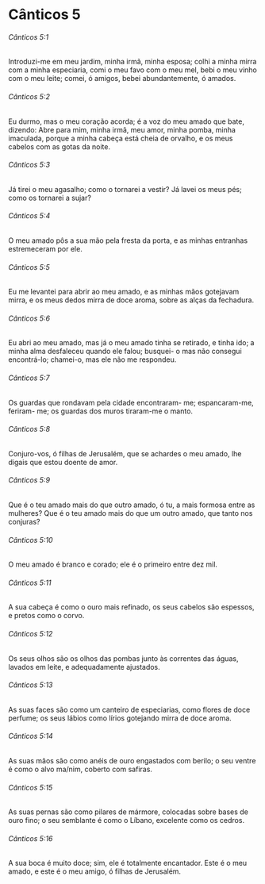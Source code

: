# Cânticos 5

###### Cânticos 5:1

Introduzi-me em meu jardim, minha irmã, minha esposa; colhi a minha mirra com a minha especiaria, comi o meu favo com o meu mel, bebi o meu vinho com o meu leite; comei, ó amigos, bebei abundantemente, ó amados.

###### Cânticos 5:2

Eu durmo, mas o meu coração acorda; é a voz do meu amado que bate, dizendo: Abre para mim, minha irmã, meu amor, minha pomba, minha imaculada, porque a minha cabeça está cheia de orvalho, e os meus cabelos com as gotas da noite.

###### Cânticos 5:3

Já tirei o meu agasalho; como o tornarei a vestir? Já lavei os meus pés; como os tornarei a sujar?

###### Cânticos 5:4

O meu amado pôs a sua mão pela fresta da porta, e as minhas entranhas estremeceram por ele.

###### Cânticos 5:5

Eu me levantei para abrir ao meu amado, e as minhas mãos gotejavam mirra, e os meus dedos mirra de doce aroma, sobre as alças da fechadura.

###### Cânticos 5:6

Eu abri ao meu amado, mas já o meu amado tinha se retirado, e tinha ido; a minha alma desfaleceu quando ele falou; busquei- o mas não consegui encontrá-lo; chamei-o, mas ele não me respondeu.

###### Cânticos 5:7

Os guardas que rondavam pela cidade encontraram- me; espancaram-me, feriram- me; os guardas dos muros tiraram-me o manto.

###### Cânticos 5:8

Conjuro-vos, ó filhas de Jerusalém, que se achardes o meu amado, lhe digais que estou doente de amor.

###### Cânticos 5:9

Que é o teu amado mais do que outro amado, ó tu, a mais formosa entre as mulheres? Que é o teu amado mais do que um outro amado, que tanto nos conjuras?

###### Cânticos 5:10

O meu amado é branco e corado; ele é o primeiro entre dez mil.

###### Cânticos 5:11

A sua cabeça é como o ouro mais refinado, os seus cabelos são espessos, e pretos como o corvo.

###### Cânticos 5:12

Os seus olhos são os olhos das pombas junto às correntes das águas, lavados em leite, e adequadamente ajustados.

###### Cânticos 5:13

As suas faces são como um canteiro de especiarias, como flores de doce perfume; os seus lábios como lírios gotejando mirra de doce aroma.

###### Cânticos 5:14

As suas mãos são como anéis de ouro engastados com berilo; o seu ventre é como o alvo ma/nim, coberto com safiras.

###### Cânticos 5:15

As suas pernas são como pilares de mármore, colocadas sobre bases de ouro fino; o seu semblante é como o Líbano, excelente como os cedros.

###### Cânticos 5:16

A sua boca é muito doce; sim, ele é totalmente encantador. Este é o meu amado, e este é o meu amigo, ó filhas de Jerusalém.

